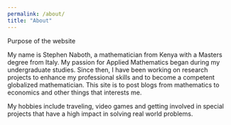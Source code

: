 ```yaml
---
permalink: /about/
title: "About"
---
```

Purpose of the website

My name is Stephen Naboth, a mathematician from Kenya with a Masters degree from Italy.  My passion for Applied Mathematics
began during my undergraduate studies. Since then, I have been working on research projects to enhance my professional skills
and to become a competent globalized mathematician. This site is to post blogs from mathematics to economics and other things
that interests me.

My hobbies include traveling, video games and getting involved in special projects that have a high impact in solving real world problems. 


